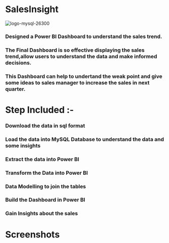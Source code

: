 # SalesInsight

![logo-mysql-26300](https://github.com/rounakgarg68/Sales-Insight/assets/87636522/50481f61-cf73-4d1e-90bc-b1094e78bd6c)





### Designed a Power BI Dashboard to understand the sales trend.
### The Final Dashboard is so effective displaying the sales trend,allow users to understand the data and make informed decisions.
### This Dashboard can help to undertand the weak point and give some ideas to sales manager to increase the sales in next quarter.

# Step Included :- 
### Download the data in sql format
### Load the data into MySQL Database to understand the data and some insights
### Extract the data into Power BI
### Transform the Data into Power BI
### Data Modelling to join the tables
### Build the Dashboard in Power BI
### Gain Insights about the sales

# Screenshots
